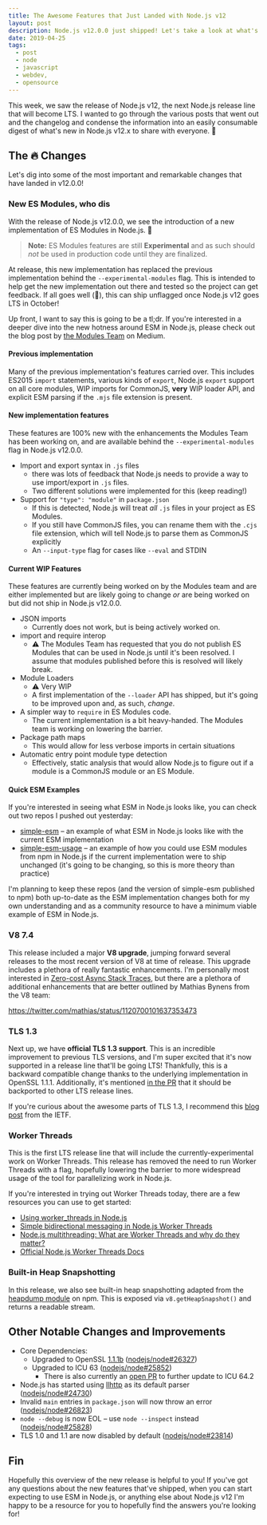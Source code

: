 ```yaml
---
title: The Awesome Features that Just Landed with Node.js v12
layout: post
description: Node.js v12.0.0 just shipped! Let's take a look at what's new.
date: 2019-04-25
tags: 
  - post
  - node
  - javascript
  - webdev,
  - opensource
---
```

This week, we saw the release of Node.js v12, the next Node.js release line that will become LTS. I wanted to go through the various posts that went out and the changelog and condense the information into an easily consumable digest of what's new in Node.js v12.x to share with everyone. 💖<!-- excerpt -->

## The 🔥 Changes

Let's dig into some of the most important and remarkable changes that have landed in v12.0.0!

### New ES Modules, who dis

With the release of Node.js v12.0.0, we see the introduction of a new implementation of ES Modules in Node.js. 🎉

> **Note:** ES Modules features are still **Experimental** and as such should _not_ be used in production code until they are finalized.

At release, this new implementation has replaced the previous implementation behind the `--experimental-modules` flag. This is intended to help get the new implementation out there and tested so the project can get feedback. If all goes well (🤞), this can ship unflagged once Node.js v12 goes LTS in October!

Up front, I want to say this is going to be a tl;dr. If you're interested in a deeper dive into the new hotness around ESM in Node.js, please check out the blog post by [the Modules Team](https://medium.com/@nodejs/announcing-a-new-experimental-modules-1be8d2d6c2ff) on Medium. 

#### Previous implementation

Many of the previous implementation's features carried over. This includes ES2015 `import` statements, various kinds of `export`, Node.js `export` support on all core modules, WIP imports for CommonJS, **very** WIP loader API, and explicit ESM parsing if the `.mjs` file extension is present.

#### New implementation features

These features are 100% new with the enhancements the Modules Team has been working on, and are available behind the `--experimental-modules` flag in Node.js v12.0.0.

- Import and export syntax in `.js` files
  - there was lots of feedback that Node.js needs to provide a way to use import/export in `.js` files.
  - Two different solutions were implemented for this (keep reading!)
- Support for `"type": "module"` in `package.json`
  - If this is detected, Node.js will treat _all_ `.js` files in your project as ES Modules.
  - If you still have CommonJS files, you can rename them with the `.cjs` file extension, which will tell Node.js to parse them as CommonJS explicitly
  - An `--input-type` flag for cases like `--eval` and STDIN


#### Current WIP Features

These features are currently being worked on by the Modules team and are either implemented but are likely going to change _or_ are being worked on but did not ship in Node.js v12.0.0.

- JSON imports
  - Currently does not work, but is being actively worked on.
- import and require interop
  - ️️⚠️ The Modules Team has requested that you do not publish ES Modules that can be used in Node.js until it's been resolved. I assume that modules published before this is resolved will likely break.
- Module Loaders
  - ⚠️  Very WIP
  - A first implementation of the `--loader` API has shipped, but it's going to be improved upon and, as such, _change_.
- A simpler way to `require` in ES Modules code.
  - The current implementation is a bit heavy-handed. The Modules team is working on lowering the barrier.
- Package path maps
  - This would allow for less verbose imports in certain situations
- Automatic entry point module type detection
    - Effectively, static analysis that would allow Node.js to figure out if a module is a CommonJS module or an ES Module.

#### Quick ESM Examples

If you're interested in seeing what ESM in Node.js looks like, you can check out two repos I pushed out yesterday:

- [simple-esm](https://github.com/bnb/simple-esm) – an example of what ESM in Node.js looks like with the current ESM implementation
- [simple-esm-usage](https://github.com/bnb/simple-esm-usage) – an example of how you could use ESM modules from npm in Node.js if the current implementation were to ship unchanged (it's going to be changing, so this is more theory than practice)

I'm planning to keep these repos (and the version of simple-esm published to npm) both up-to-date as the ESM implementation changes both for my own understanding and as a community resource to have a minimum viable example of ESM in Node.js.

### V8 7.4

This release included a major **V8 upgrade**, jumping forward several releases to the most recent version of V8 at time of release. This upgrade includes a plethora of really fantastic enhancements. I'm personally most interested in [Zero-cost Async Stack Traces](https://v8.dev/blog/v8-release-72#async-stack-traces), but there are a plethora of additional enhancements that are better outlined by Mathias Bynens from the V8 team:

https://twitter.com/mathias/status/1120700101637353473

### TLS 1.3

Next up, we have **official TLS 1.3 support**. This is an incredible improvement to previous TLS versions, and I'm super excited that it's now supported in a release line that'll be going LTS! Thankfully, this is a backward compatible change thanks to the underlying implementation in OpenSSL 1.1.1. Additionally, it's mentioned [in the PR](https://github.com/nodejs/node/pull/26209) that it should be backported to other LTS release lines.

If you're curious about the awesome parts of TLS 1.3, I recommend this [blog post](https://www.ietf.org/blog/tls13/) from the IETF.

### Worker Threads

This is the first LTS release line that will include the currently-experimental work on Worker Threads. This release has removed the need to run Worker Threads with a flag, hopefully lowering the barrier to more widespread usage of the tool for parallelizing work in Node.js.

If you're interested in trying out Worker Threads today, there are a few resources you can use to get started:

- [Using worker_threads in Node.js](https://medium.com/@Trott/using-worker-threads-in-node-js-80494136dbb6)
- [Simple bidirectional messaging in Node.js Worker Threads](https://hackernoon.com/simple-bidirectional-messaging-in-node-js-worker-threads-7fe41de22e3c)
- [Node.js multithreading: What are Worker Threads and why do they matter?](https://blog.logrocket.com/node-js-multithreading-what-are-worker-threads-and-why-do-they-matter-48ab102f8b10)
- [Official Node.js Worker Threads Docs](https://nodejs.org/api/worker_threads.html)

### Built-in Heap Snapshotting

In this release, we also see built-in heap snapshotting adapted from the [heapdump module](https://www.npmjs.com/package/heapdump) on npm. This is exposed via `v8.getHeapSnapshot()` and returns a readable stream. 

## Other Notable Changes and Improvements

- Core Dependencies: 
  - Upgraded to OpenSSL [1.1.1b](https://www.openssl.org/news/cl111.txt) ([nodejs/node#26327](https://github.com/nodejs/node/pull/26327))
  - Upgraded to ICU 63 ([nodejs/node#25852](https://github.com/nodejs/node/pull/25852))
    - There is also currently an [open PR](https://github.com/nodejs/node/pull/27361) to further update to ICU 64.2
- Node.js has started using [llhttp](https://github.com/nodejs/llhttp) as its default parser ([nodejs/node#24730](https://github.com/nodejs/node/issues/24730))
- Invalid `main` entries in `package.json` will now throw an error ([nodejs/node#26823](https://github.com/nodejs/node/pull/26823))
- `node --debug` is now EOL – use `node --inspect` instead ([nodejs/node#25828](https://github.com/nodejs/node/pull/25828))
- TLS 1.0 and 1.1 are now disabled by default ([nodejs/node#23814](https://github.com/nodejs/node/pull/23814))


## Fin

Hopefully this overview of the new release is helpful to you! If you've got any questions about the new features that've shipped, when you can start expecting to use ESM in Node.js, or anything else about Node.js v12 I'm happy to be a resource for you to hopefully find the answers you're looking for!